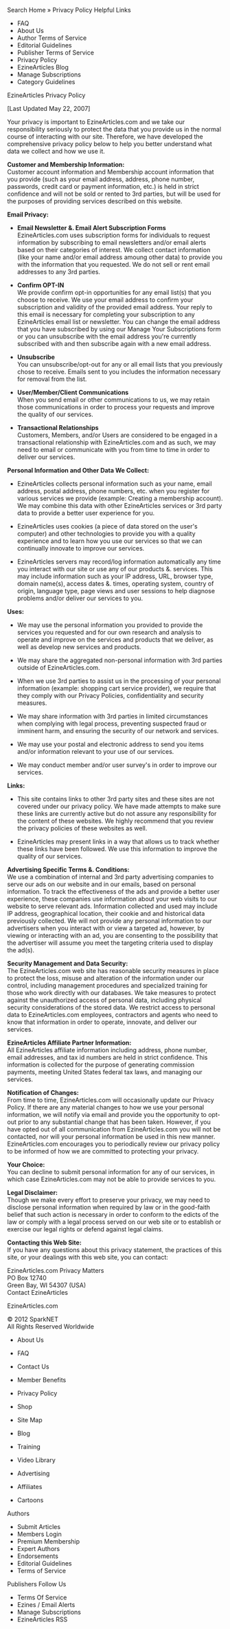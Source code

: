 Search Home » Privacy Policy Helpful Links

*   FAQ
*   About Us
*   Author Terms of Service
*   Editorial Guidelines
*   Publisher Terms of Service
*   Privacy Policy
*   EzineArticles Blog
*   Manage Subscriptions
*   Category Guidelines

EzineArticles Privacy Policy

\[Last Updated May 22, 2007\]

Your privacy is important to EzineArticles.com and we take our responsibility seriously to protect the data that you provide us in the normal course of interacting with our site. Therefore, we have developed the comprehensive privacy policy below to help you better understand what data we collect and how we use it.

**Customer and Membership Information:**  
Customer account information and Membership account information that you provide (such as your email address, address, phone number, passwords, credit card or payment information, etc.) is held in strict confidence and will not be sold or rented to 3rd parties, but will be used for the purposes of providing services described on this website.

**Email Privacy:**

*   **Email Newsletter &. Email Alert Subscription Forms**  
    EzineArticles.com uses subscription forms for individuals to request information by subscribing to email newsletters and/or email alerts based on their categories of interest. We collect contact information (like your name and/or email address amoung other data) to provide you with the information that you requested. We do not sell or rent email addresses to any 3rd parties.  
      
    
*   **Confirm OPT-IN**  
    We provide confirm opt-in opportunities for any email list(s) that you choose to receive. We use your email address to confirm your subscription and validity of the provided email address. Your reply to this email is necessary for completing your subscription to any EzineArticles email list or newsletter. You can change the email address that you have subscribed by using our Manage Your Subscriptions form or you can unsubscribe with the email address you're currently subscribed with and then subscribe again with a new email address.  
      
    
*   **Unsubscribe**  
    You can unsubscribe/opt-out for any or all email lists that you previously chose to receive. Emails sent to you includes the information necessary for removal from the list.  
      
    
*   **User/Member/Client Communications**  
    When you send email or other communications to us, we may retain those communications in order to process your requests and improve the quality of our services.  
      
    
*   **Transactional Relationships**  
    Customers, Members, and/or Users are considered to be engaged in a transactional relationship with EzineArticles.com and as such, we may need to email or communicate with you from time to time in order to deliver our services.

**Personal Information and Other Data We Collect:**

*   EzineArticles collects personal information such as your name, email address, postal address, phone numbers, etc. when you register for various services we provide (example: Creating a membership account). We may combine this data with other EzineArticles services or 3rd party data to provide a better user experience for you.  
      
    
*   EzineArticles uses cookies (a piece of data stored on the user's computer) and other technologies to provide you with a quality experience and to learn how you use our services so that we can continually innovate to improve our services.  
      
    
*   EzineArticles servers may record/log information automatically any time you interact with our site or use any of our products &. services. This may include information such as your IP address, URL, browser type, domain name(s), access dates &. times, operating system, country of origin, language type, page views and user sessions to help diagnose problems and/or deliver our services to you.

**Uses:**

*   We may use the personal information you provided to provide the services you requested and for our own research and analysis to operate and improve on the services and products that we deliver, as well as develop new services and products.  
      
    
*   We may share the aggregated non-personal information with 3rd parties outside of EzineArticles.com.  
      
    
*   When we use 3rd parties to assist us in the processing of your personal information (example: shopping cart service provider), we require that they comply with our Privacy Policies, confidentiality and security measures.  
      
    
*   We may share information with 3rd parties in limited circumstances when complying with legal process, preventing suspected fraud or imminent harm, and ensuring the security of our network and services.  
      
    
*   We may use your postal and electronic address to send you items and/or information relevant to your use of our services.  
      
    
*   We may conduct member and/or user survey's in order to improve our services.

**Links:**

*   This site contains links to other 3rd party sites and these sites are not covered under our privacy policy. We have made attempts to make sure these links are currently active but do not assure any responsibility for the content of these websites. We highly recommend that you review the privacy policies of these websites as well.  
      
    
*   EzineArticles may present links in a way that allows us to track whether these links have been followed. We use this information to improve the quality of our services.

**Advertising Specific Terms &. Conditions:**  
We use a combination of internal and 3rd party advertising companies to serve our ads on our website and in our emails, based on personal information. To track the effectiveness of the ads and provide a better user experience, these companies use information about your web visits to our website to serve relevant ads. Information collected and used may include IP address, geographical location, their cookie and and historical data previously collected. We will not provide any personal information to our advertisers when you interact with or view a targeted ad, however, by viewing or interacting with an ad, you are consenting to the possibility that the advertiser will assume you meet the targeting criteria used to display the ad(s).

**Security Management and Data Security:**  
The EzineArticles.com web site has reasonable security measures in place to protect the loss, misuse and alteration of the information under our control, including management procedures and specialized training for those who work directly with our databases. We take measures to protect against the unauthorized access of personal data, including physical security considerations of the stored data. We restrict access to personal data to EzineArticles.com employees, contractors and agents who need to know that information in order to operate, innovate, and deliver our services.

**EzineArticles Affiliate Partner Information:**  
All EzineArticles affiliate information including address, phone number, email addresses, and tax id numbers are held in strict confidence. This information is collected for the purpose of generating commission payments, meeting United States federal tax laws, and managing our services.

**Notification of Changes:**  
From time to time, EzineArticles.com will occasionally update our Privacy Policy. If there are any material changes to how we use your personal information, we will notify via email and provide you the opportunity to opt-out prior to any substantial change that has been taken. However, if you have opted out of all communication from EzineArticles.com you will not be contacted, nor will your personal information be used in this new manner. EzineArticles.com encourages you to periodically review our privacy policy to be informed of how we are committed to protecting your privacy.

**Your Choice:**  
You can decline to submit personal information for any of our services, in which case EzineArticles.com may not be able to provide services to you.

**Legal Disclaimer:**  
Though we make every effort to preserve your privacy, we may need to disclose personal information when required by law or in the good-faith belief that such action is necessary in order to conform to the edicts of the law or comply with a legal process served on our web site or to establish or exercise our legal rights or defend against legal claims.

**Contacting this Web Site:**  
If you have any questions about this privacy statement, the practices of this site, or your dealings with this web site, you can contact:

EzineArticles.com Privacy Matters  
PO Box 12740  
Green Bay, WI 54307 (USA)  
Contact EzineArticles  
  
  

EzineArticles.com

© 2012 SparkNET  
All Rights Reserved Worldwide

*   About Us
*   FAQ
*   Contact Us
*   Member Benefits
*   Privacy Policy
*   Shop
*   Site Map

*   Blog
*   Training
*   Video Library
*   Advertising
*   Affiliates
*   Cartoons

Authors

*   Submit Articles
*   Members Login
*   Premium Membership
*   Expert Authors
*   Endorsements
*   Editorial Guidelines
*   Terms of Service

Publishers Follow Us

*   Terms Of Service
*   Ezines / Email Alerts
*   Manage Subscriptions
*   EzineArticles RSS